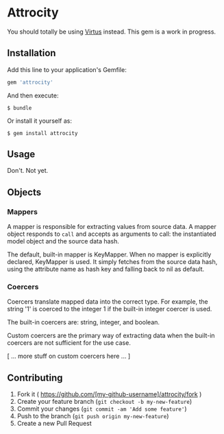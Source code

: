 Attrocity
=========

You should totally be using [Virtus](https://github.com/solnic/virtus) instead.
This gem is a work in progress.

## Installation

Add this line to your application's Gemfile:

```ruby
gem 'attrocity'
```

And then execute:

    $ bundle

Or install it yourself as:

    $ gem install attrocity

## Usage

Don't. Not yet.

## Objects

### Mappers

A mapper is responsible for extracting values from source data. A mapper object
responds to `call` and accepts as arguments to call: the instantiated model
object and the source data hash.

The default, built-in mapper is KeyMapper. When no mapper is explicitly
declared, KeyMapper is used. It simply fetches from the source data hash, using
the attribute name as hash key and falling back to nil as default.

### Coercers

Coercers translate mapped data into the correct type. For example, the string
'1' is coerced to the integer 1 if the built-in integer coercer is used.

The built-in coercers are: string, integer, and boolean.

Custom coercers are the primary way of extracting data when the built-in
coercers are not sufficient for the use case.

[ ... more stuff on custom coercers here ... ]

## Contributing

1. Fork it ( https://github.com/[my-github-username]/attrocity/fork )
2. Create your feature branch (`git checkout -b my-new-feature`)
3. Commit your changes (`git commit -am 'Add some feature'`)
4. Push to the branch (`git push origin my-new-feature`)
5. Create a new Pull Request
